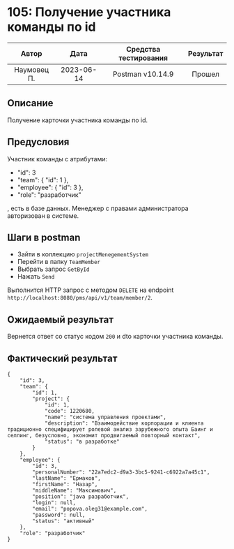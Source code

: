 # 105: Получение участника команды по id

|    Автор    |    Дата    | Средства тестирования | Результат |
|:-----------:|:----------:|:---------------------:|:---------:|
| Наумовец П. | 2023-06-14 |   Postman v10.14.9    |  Прошел   |

## Описание

Получение карточки участника команды по id.

## Предусловия

Участник команды с атрибутами:

* "id": 3
* "team": {
  "id": 1
  },
* "employee": {
  "id": 3
  },
* "role": "разработчик"

, есть в базе данных. Менеджер с правами администратора авторизован в системе.

## Шаги в postman

* Зайти в коллекцию `projectMenegementSystem`
* Перейти в папку `TeamMember`
* Выбрать запрос `GetById`
* Нажать `Send`

Выполнится HTTP запрос с методом `DELETE` на endpoint `http://localhost:8080/pms/api/v1/team/member/2`.

## Ожидаемый результат

Вернется ответ со статус кодом `200` и dto карточки участника команды.

## Фактический результат

```
{
    "id": 3,
    "team": {
        "id": 1,
        "project": {
            "id": 1,
            "code": 1220680,
            "name": "система управления проектами",
            "description": "Взаимодействие корпорации и клиента традиционно специфицирует ролевой анализ зарубежного опыта Баинг и селлинг, безусловно, экономит продвигаемый повторный контакт",
            "status": "в разработке"
        }
    },
    "employee": {
        "id": 3,
        "personalNumber": "22a7edc2-d9a3-3bc5-9241-c6922a7a45c1",
        "lastName": "Ермаков",
        "firstName": "Назар",
        "middleName": "Максимович",
        "position": "java разработчик",
        "login": null,
        "email": "popova.oleg31@example.com",
        "password": null,
        "status": "активный"
    },
    "role": "разработчик"
}
```
